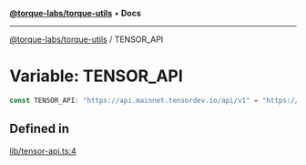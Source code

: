 [**@torque-labs/torque-utils**](../README.md) • **Docs**

***

[@torque-labs/torque-utils](../README.md) / TENSOR\_API

# Variable: TENSOR\_API

```ts
const TENSOR_API: "https://api.mainnet.tensordev.io/api/v1" = "https://api.mainnet.tensordev.io/api/v1";
```

## Defined in

[lib/tensor-api.ts:4](https://github.com/torque-labs/torque-utils/blob/3bd29ca22f900f1cf2686f7f240bf82e15337207/lib/tensor-api.ts#L4)
